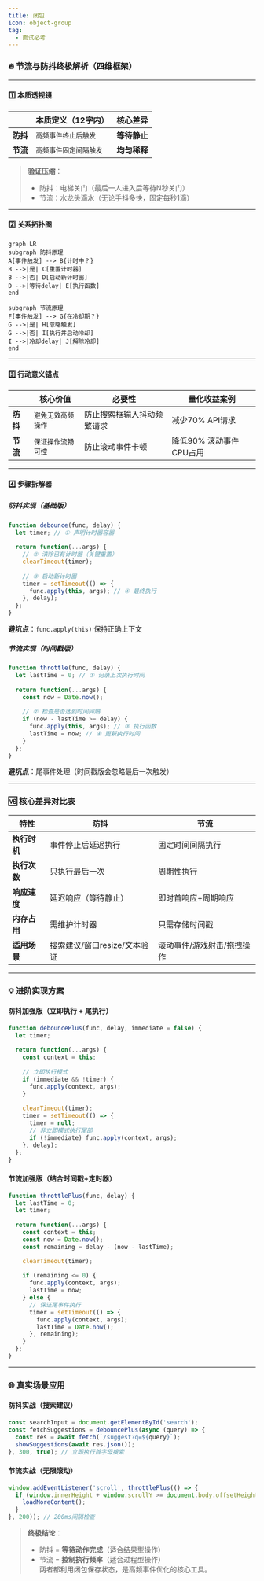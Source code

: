 ```yaml
---
title: 闭包
icon: object-group
tag:
  - 面试必考
---
```



### 🔥 节流与防抖终极解析（四维框架）
---

#### 1️⃣ **本质透视镜**
|  | 本质定义（12字内） | 核心差异 |
| --- | --- | --- |
| **防抖** | `高频事件终止后触发` | **等待静止** |
| **节流** | `高频事件固定间隔触发` | **均匀稀释** |


> **验证压缩**：  
>
> + 防抖：电梯关门（最后一人进入后等待N秒关门）  
> + 节流：水龙头滴水（无论手抖多快，固定每秒1滴）
>

---

#### 2️⃣ **关系拓扑图**
```mermaid
graph LR
subgraph 防抖原理
A[事件触发] --> B{计时中？}
B -->|是| C[重置计时器]
B -->|否| D[启动新计时器]
D -->|等待delay| E[执行函数]
end

subgraph 节流原理
F[事件触发] --> G{在冷却期？}
G -->|是| H[忽略触发]
G -->|否| I[执行并启动冷却]
I -->|冷却delay| J[解除冷却]
end
```

---

#### 3️⃣ **行动意义锚点**
|  | 核心价值 | 必要性 | 量化收益案例 |
| --- | --- | --- | --- |
| **防抖** | `避免无效高频操作` | 防止搜索框输入抖动频繁请求 | 减少70% API请求 |
| **节流** | `保证操作流畅可控` | 防止滚动事件卡顿 | 降低90% 滚动事件CPU占用 |


---

#### 4️⃣ **步骤拆解器**
##### 防抖实现（基础版）
```javascript
function debounce(func, delay) {
  let timer; // ① 声明计时器容器
  
  return function(...args) {
    // ② 清除已有计时器（关键重置）
    clearTimeout(timer); 
    
    // ③ 启动新计时器
    timer = setTimeout(() => {
      func.apply(this, args); // ④ 最终执行
    }, delay);
  };
}
```

**避坑点**：`func.apply(this)` 保持正确上下文

##### 节流实现（时间戳版）
```javascript
function throttle(func, delay) {
  let lastTime = 0; // ① 记录上次执行时间
  
  return function(...args) {
    const now = Date.now();
    
    // ② 检查是否达到时间间隔
    if (now - lastTime >= delay) {
      func.apply(this, args); // ③ 执行函数
      lastTime = now; // ④ 更新执行时间
    }
  };
}
```

**避坑点**：尾事件处理（时间戳版会忽略最后一次触发）

---

### 🆚 核心差异对比表
| 特性 | 防抖 | 节流 |
| --- | --- | --- |
| **执行时机** | 事件停止后延迟执行 | 固定时间间隔执行 |
| **执行次数** | 只执行最后一次 | 周期性执行 |
| **响应速度** | 延迟响应（等待静止） | 即时首响应+周期响应 |
| **内存占用** | 需维护计时器 | 只需存储时间戳 |
| **适用场景** | 搜索建议/窗口resize/文本验证 | 滚动事件/游戏射击/拖拽操作 |


---

### 💡 进阶实现方案
#### 防抖加强版（立即执行 + 尾执行）
```javascript
function debouncePlus(func, delay, immediate = false) {
  let timer;
  
  return function(...args) {
    const context = this;
    
    // 立即执行模式
    if (immediate && !timer) {
      func.apply(context, args);
    }
    
    clearTimeout(timer);
    timer = setTimeout(() => {
      timer = null;
      // 非立即模式执行尾部
      if (!immediate) func.apply(context, args);
    }, delay);
  };
}
```

#### 节流加强版（结合时间戳+定时器）
```javascript
function throttlePlus(func, delay) {
  let lastTime = 0;
  let timer;
  
  return function(...args) {
    const context = this;
    const now = Date.now();
    const remaining = delay - (now - lastTime);

    clearTimeout(timer);
    
    if (remaining <= 0) {
      func.apply(context, args);
      lastTime = now;
    } else {
      // 保证尾事件执行
      timer = setTimeout(() => {
        func.apply(context, args);
        lastTime = Date.now();
      }, remaining);
    }
  };
}
```

---

### 🌐 真实场景应用
#### 防抖实战（搜索建议）
```javascript
const searchInput = document.getElementById('search');
const fetchSuggestions = debouncePlus(async (query) => {
  const res = await fetch(`/suggest?q=${query}`);
  showSuggestions(await res.json());
}, 300, true); // 立即执行首字母搜索
```

#### 节流实战（无限滚动）
```javascript
window.addEventListener('scroll', throttlePlus(() => {
  if (window.innerHeight + window.scrollY >= document.body.offsetHeight - 500) {
    loadMoreContent();
  }
}, 200)); // 200ms间隔检查
```

> **终极结论**：  
>
> + 防抖 = **等待动作完成**（适合结果型操作）  
> + 节流 = **控制执行频率**（适合过程型操作）  
两者都利用闭包保存状态，是高频事件优化的核心工具。
>

